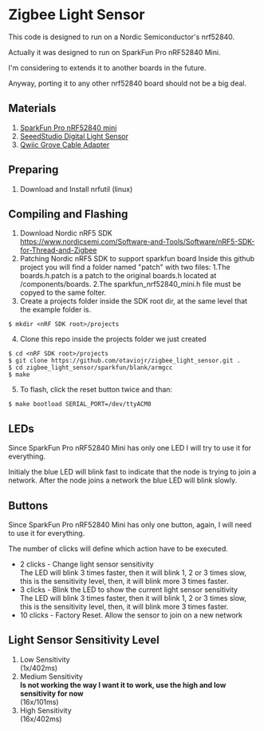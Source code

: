 # Zigbee Light Sensor

This code is designed to run on a Nordic Semiconductor's nrf52840.

Actually it was designed to run on SparkFun Pro nRF52840 Mini.

I'm considering to extends it to another boards in the future.

Anyway, porting it to any other nrf52840 board should not be a big deal.

## Materials

1. [SparkFun Pro nRF52840 mini](https://www.sparkfun.com/products/15025?_ga=2.111855680.592339865.1564452186-1575453690.1551457345)
2. [SeeedStudio Digital Light Sensor](https://www.seeedstudio.io/s/Grove-Digital-Light-Sensor-p-1281.html)
3. [Qwiic Grove Cable Adapter](https://www.sparkfun.com/products/15109)

## Preparing

1. Download and Install nrfutil (linux)

## Compiling and Flashing

1. Download Nordic nRF5 SDK\
https://www.nordicsemi.com/Software-and-Tools/Software/nRF5-SDK-for-Thread-and-Zigbee
2. Patching Nordic nRF5 SDK to support sparkfun board
	Inside this github project you will find a folder named "patch" with two files:
	1.The boards.h.patch is a patch to the original boards.h located at <nRF SDK root>/components/boards.
	2.The sparkfun_nrf52840_mini.h file must be copyed to the same folter.
3. Create a projects folder inside the SDK root dir, at the same level that the example folder is.
```
$ mkdir <nRF SDK root>/projects
```
4. Clone this repo inside the projects folder we just created
```
$ cd <nRF SDK root>/projects
$ git clone https://github.com/otaviojr/zigbee_light_sensor.git .
$ cd zigbee_light_sensor/sparkfun/blank/armgcc
$ make
```
5. To flash, click the reset button twice and than:

```
$ make bootload SERIAL_PORT=/dev/ttyACM0
```
## LEDs

Since SparkFun Pro nRF52840 Mini has only one LED I will try to use it for everything.

Initialy the blue LED will blink fast to indicate that the node is trying to join a network. After the node joins a network the blue LED will blink slowly.

## Buttons

Since SparkFun Pro nRF52840 Mini has only one button, again, I will need to use it for everything.

The number of clicks will define which action have to be executed.

* 2 clicks - Change light sensor sensitivity\
The LED will blink 3 times faster, then it will blink 1, 2 or 3 times slow, this is the sensitivity level, then, it will blink more 3 times faster.
* 3 clicks - Blink the LED to show the current light sensor sensitivity\
The LED will blink 3 times faster, then it will blink 1, 2 or 3 times slow, this is the sensitivity level, then, it will blink more 3 times faster.
* 10 clicks - Factory Reset. Allow the sensor to join on a new network

## Light Sensor Sensitivity Level

1. Low Sensitivity\
(1x/402ms)
2. Medium Sensitivity\
**Is not working the way I want it to work, use the high and  low  sensitivity for now**\
(16x/101ms)
3. High Sensitivity\
(16x/402ms)
